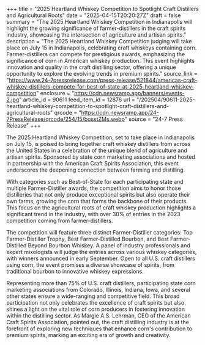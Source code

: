 +++
title = "2025 Heartland Whiskey Competition to Spotlight Craft Distillers and Agricultural Roots"
date = "2025-04-15T20:20:27Z"
draft = false
summary = "The 2025 Heartland Whiskey Competition in Indianapolis will highlight the growing significance of farmer-distillers in the craft spirits industry, showcasing the intersection of agriculture and artisan spirits."
description = "The 2025 Heartland Whiskey Competition judging will take place on July 15 in Indianapolis, celebrating craft whiskeys containing corn. Farmer-distillers can compete for prestigious awards, emphasizing the significance of corn in American whiskey production. This event highlights innovation and quality in the craft distilling sector, offering a unique opportunity to explore the evolving trends in premium spirits."
source_link = "https://www.24-7pressrelease.com/press-release/521844/americas-craft-whiskey-distillers-compete-for-best-of-state-at-2025-heartland-whiskey-competition"
enclosure = "https://cdn.newsramp.app/banners/events-2.jpg"
article_id = 90611
feed_item_id = 12876
url = "/202504/90611-2025-heartland-whiskey-competition-to-spotlight-craft-distillers-and-agricultural-roots"
qrcode = "https://cdn.newsramp.app/24-7PressRelease/qrcode/254/15/bosstZMs.webp"
source = "24-7 Press Release"
+++

<p>The 2025 Heartland Whiskey Competition, set to take place in Indianapolis on July 15, is poised to bring together craft whiskey distillers from across the United States in a celebration of the unique blend of agriculture and artisan spirits. Sponsored by state corn marketing associations and hosted in partnership with the American Craft Spirits Association, this event underscores the deepening connection between farming and distilling.</p><p>With categories such as Best-of-State for each participating state and multiple Farmer-Distiller awards, the competition aims to honor those distilleries that not only produce exceptional spirits but also operate their own farms, growing the corn that forms the backbone of their products. This focus on the agricultural roots of craft whiskey production highlights a significant trend in the industry, with over 30% of entries in the 2023 competition coming from farmer-distillers.</p><p>The competition will feature three distinct Farmer-Distiller categories: Top Farmer-Distiller Trophy, Best Farmer-Distilled Bourbon, and Best Farmer-Distilled Beyond Bourbon Whiskey. A panel of industry professionals and expert mixologists will judge the entries across various whiskey categories, with winners announced in early September. Open to all U.S. craft distillers using corn, the event promises a diverse showcase of spirits, from traditional bourbon to innovative whiskey expressions.</p><p>Representing more than 75% of U.S. craft distillers, participating state corn marketing associations from Colorado, Illinois, Indiana, Iowa, and several other states ensure a wide-ranging and competitive field. This broad participation not only celebrates the excellence of craft spirits but also shines a light on the vital role of corn producers in fostering innovation within the distilling sector. As Margie A.S. Lehrman, CEO of the American Craft Spirits Association, pointed out, the craft distilling industry is at the forefront of exploring new techniques that enhance corn's contribution to premium spirits, marking an exciting era of growth and creativity.</p>